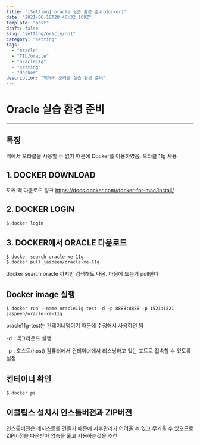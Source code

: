 ```yaml
---
title: "[Setting] oracle 실습 환경 준비(docker)"
date: "2021-06-18T20:40:32.169Z"
template: "post"
draft: false
slug: "setting/oracle/no1"
category: "setting"
tags:
  - "oracle"
  - "TIL/oracle"
  - "oracle11g"
  - "setting"
  - "docker"
description: "맥에서 오라클 실습 환경 준비"
---
```


# Oracle 실습 환경 준비
- - - -

## 특징

맥에서 오라클을 사용할 수 없기 때문에 Docker를 이용하였음.
오라클 11g 사용


## 1. DOCKER DOWNLOAD

도커 맥 다운로드 링크 https://docs.docker.com/docker-for-mac/install/


## 2. DOCKER LOGIN

```
$ docker login
```

## 3. DOCKER에서 ORACLE 다운로드

```
$ docker search oracle-xe-11g
$ docker pull jaspeen/oracle-xe-11g
```

docker search oracle 까지만 검색해도 나옴.
마음에 드는거 pull한다

## Docker image 실행

```
$ docker run --name oracle11g-test -d -p 8888:8888 -p 1521:1521 jaspeen/oracle-xe-11g
```

oracle11g-test는 컨테이너명이기 때문에 수정해서 사용하면 됨

-d : 백그라운드 실행

-p : 호스트(host) 컴퓨터에서 컨테이너에서 리스닝하고 있는 포트로 접속할 수 있도록 설정



## 컨테이너 확인
```
$ docker ps
```









## 이클립스 설치시 인스톨버전과 ZIP버전
인스톨버전은 레지스트를 건들기 때문에 사후관리가 어려울 수 있고 무거울 수 있으므로 ZIP버전을 다운받아 압축을 풀고 사용하는것을 추천
